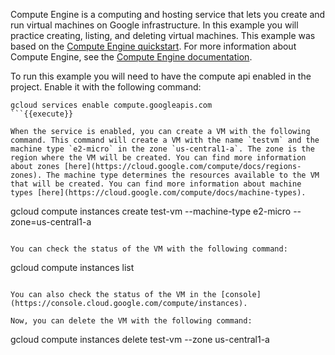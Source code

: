Compute Engine is a computing and hosting service that lets you create and run virtual machines on Google infrastructure. In this example you will practice creating, listing, and deleting virtual machines. This example was based on the [Compute Engine quickstart](https://cloud.google.com/compute/docs/instances/create-start-instance). For more information about Compute Engine, see the [Compute Engine documentation](https://cloud.google.com/compute/docs).

To run this example you will need to have the compute api enabled in the project. Enable it with the following command:

```
gcloud services enable compute.googleapis.com
```{{execute}}

When the service is enabled, you can create a VM with the following command. This command will create a VM with the name `testvm` and the machine type `e2-micro` in the zone `us-central1-a`. The zone is the region where the VM will be created. You can find more information about zones [here](https://cloud.google.com/compute/docs/regions-zones). The machine type determines the resources available to the VM that will be created. You can find more information about machine types [here](https://cloud.google.com/compute/docs/machine-types).

```
gcloud compute instances create test-vm --machine-type e2-micro --zone=us-central1-a
```{{execute}}

You can check the status of the VM with the following command:

```
gcloud compute instances list
```{{execute}}

You can also check the status of the VM in the [console](https://console.cloud.google.com/compute/instances).

Now, you can delete the VM with the following command:

```
gcloud compute instances delete test-vm --zone us-central1-a
```{{execute}}